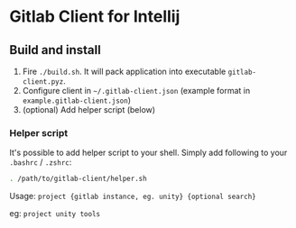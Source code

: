 # Gitlab Client for Intellij

## Build and install

1. Fire `./build.sh`. It will pack application into executable `gitlab-client.pyz`.
1. Configure client in `~/.gitlab-client.json` (example format in `example.gitlab-client.json`)
1. (optional) Add helper script (below)  

### Helper script

It's possible to add helper script to your shell. Simply add following to your `.bashrc` / `.zshrc`:

```bash
. /path/to/gitlab-client/helper.sh
```

Usage: `project {gitlab instance, eg. unity} {optional search}`

eg: `project unity tools`